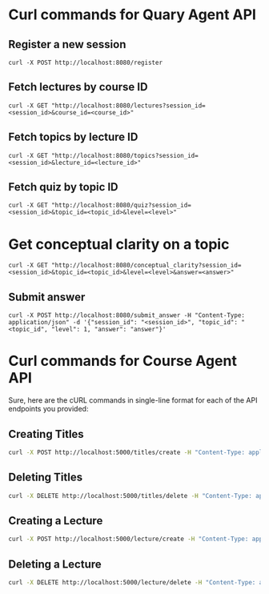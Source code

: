 # Curl commands for  Quary Agent API
## Register a new session

```
curl -X POST http://localhost:8080/register
```
## Fetch lectures by course ID
```
curl -X GET "http://localhost:8080/lectures?session_id=<session_id>&course_id=<course_id>"
```
## Fetch topics by lecture ID
```
curl -X GET "http://localhost:8080/topics?session_id=<session_id>&lecture_id=<lecture_id>"
```
## Fetch quiz by topic ID
```
curl -X GET "http://localhost:8080/quiz?session_id=<session_id>&topic_id=<topic_id>&level=<level>"
```

# Get conceptual clarity on a topic

```
curl -X GET "http://localhost:8080/conceptual_clarity?session_id=<session_id>&topic_id=<topic_id>&level=<level>&answer=<answer>"
```

## Submit answer
```
curl -X POST http://localhost:8080/submit_answer -H "Content-Type: application/json" -d '{"session_id": "<session_id>", "topic_id": "<topic_id", "level": 1, "answer": "answer"}'

```

# Curl commands for  Course Agent API

Sure, here are the cURL commands in single-line format for each of the API endpoints you provided:

## Creating Titles
```bash
curl -X POST http://localhost:5000/titles/create -H "Content-Type: application/json" -d '{"lecture_id": "1"}'
```

## Deleting Titles
```bash
curl -X DELETE http://localhost:5000/titles/delete -H "Content-Type: application/json" -d '{"lecture_id": "1"}'
```

## Creating a Lecture
```bash
curl -X POST http://localhost:5000/lecture/create -H "Content-Type: application/json" -d '{"course_id": "101", "lecture_name": "Introduction to AI", "lecture_source": "source_file.txt", "lecture_license": "CC BY-SA"}'
```

## Deleting a Lecture
```bash
curl -X DELETE http://localhost:5000/lecture/delete -H "Content-Type: application/json" -d '{"lecture_id": "1"}'
```
